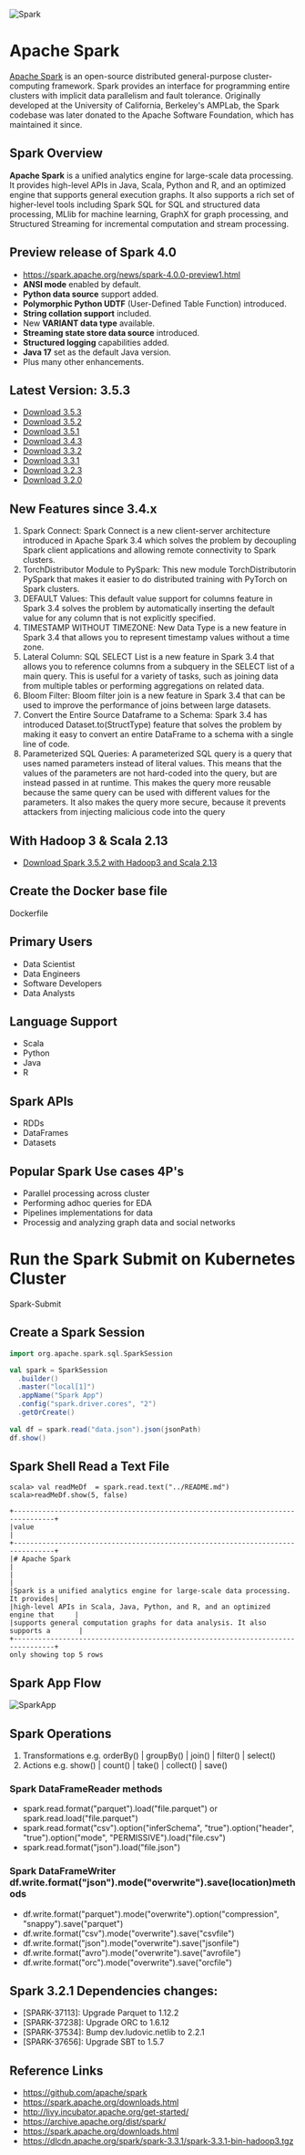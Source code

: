 ![Spark](./spark-logo-hd.png)

# Apache Spark
[Apache Spark](https://spark.apache.org/) is an open-source distributed general-purpose cluster-computing framework. Spark provides an interface for programming entire clusters with implicit data parallelism and fault tolerance. Originally developed at the University of California, Berkeley's AMPLab, the Spark codebase was later donated to the Apache Software Foundation, which has maintained it since.


## Spark Overview
**Apache Spark** is a unified analytics engine for large-scale data processing. It provides high-level APIs in Java, Scala, Python and R, and an optimized engine that supports general execution graphs. It also supports a rich set of higher-level tools including Spark SQL for SQL and structured data processing, MLlib for machine learning, GraphX for graph processing, and Structured Streaming for incremental computation and stream processing.

##  Preview release of Spark 4.0
- https://spark.apache.org/news/spark-4.0.0-preview1.html
- **ANSI mode** enabled by default.
- **Python data source** support added.
- **Polymorphic Python UDTF** (User-Defined Table Function) introduced.
- **String collation support** included.
- New **VARIANT data type** available.
- **Streaming state store data source** introduced.
- **Structured logging** capabilities added.
- **Java 17** set as the default Java version.
- Plus many other enhancements.
  
## Latest Version: 3.5.3
- [Download 3.5.3](https://www.apache.org/dyn/closer.lua/spark/spark-3.5.3/spark-3.5.3-bin-hadoop3.tgz)
- [Download 3.5.2](https://www.apache.org/dyn/closer.lua/spark/spark-3.5.2/spark-3.5.2-bin-hadoop3.tgz)
- [Download 3.5.1](https://www.apache.org/dyn/closer.lua/spark/spark-3.5.1/spark-3.5.1-bin-hadoop3.tgz)
- [Download 3.4.3](https://www.apache.org/dyn/closer.lua/spark/spark-3.4.3/spark-3.4.3-bin-hadoop3.tgz)
- [Download 3.3.2](https://www.apache.org/dyn/closer.lua/spark/spark-3.3.2/spark-3.3.2-bin-hadoop3.tgz)
- [Download 3.3.1](https://www.apache.org/dyn/closer.lua/spark/spark-3.3.1/spark-3.3.1-bin-hadoop3.tgz)
- [Download 3.2.3](https://www.apache.org/dyn/closer.lua/spark/spark-3.2.1/spark-3.2.3-bin-hadoop3.2.tgz)
- [Download 3.2.0](https://archive.apache.org/dist/spark/spark-3.2.0/spark-3.2.0-bin-hadoop2.7.tgz)

## New Features since 3.4.x 
1. Spark Connect: Spark Connect is a new client-server architecture introduced in Apache Spark 3.4 which solves the problem by decoupling Spark client applications and allowing remote connectivity to Spark clusters.
2. TorchDistributor Module to PySpark: This new module TorchDistributorin PySpark that makes it easier to do distributed training with PyTorch on Spark clusters.
3. DEFAULT Values: This default value support for columns feature in Spark 3.4 solves the problem by automatically inserting the default value for any column that is not explicitly specified.
4. TIMESTAMP WITHOUT TIMEZONE: New Data Type is a new feature in Spark 3.4 that allows you to represent timestamp values without a time zone.
5. Lateral Column: SQL SELECT List is a new feature in Spark 3.4 that allows you to reference columns from a subquery in the SELECT list of a main query. This is useful for a variety of tasks, such as joining data from multiple tables or performing aggregations on related data.
6. Bloom Filter: Bloom filter join is a new feature in Spark 3.4 that can be used to improve the performance of joins between large datasets.
7. Convert the Entire Source Dataframe to a Schema: Spark 3.4 has introduced Dataset.to(StructType) feature that solves the problem by making it easy to convert an entire DataFrame to a schema with a single line of code.
8. Parameterized SQL Queries: A parameterized SQL query is a query that uses named parameters instead of literal values. This means that the values of the parameters are not hard-coded into the query, but are instead passed in at runtime. This makes the query more reusable because the same query can be used with different values for the parameters. It also makes the query more secure, because it prevents attackers from injecting malicious code into the query

## With Hadoop 3 & Scala 2.13
- [Download Spark 3.5.2 with Hadoop3 and Scala 2.13](https://www.apache.org/dyn/closer.lua/spark/spark-3.5.2/spark-3.5.2-bin-hadoop3-scala2.13.tgz)

## Create the Docker base file 
Dockerfile

## Primary Users 
- Data Scientist 
- Data Engineers
- Software Developers
- Data Analysts

## Language Support
- Scala
- Python
- Java
- R


## Spark APIs
- RDDs
- DataFrames
- Datasets

## Popular Spark Use cases   4P's
- Parallel processing across cluster
- Performing adhoc queries for EDA
- Pipelines implementations for data 
- Processig and analyzing graph data and social networks 

# Run the Spark Submit on Kubernetes Cluster
Spark-Submit


## Create a Spark Session
```scala
import org.apache.spark.sql.SparkSession

val spark = SparkSession
  .builder()
  .master("local[1]")
  .appName("Spark App")
  .config("spark.driver.cores", "2")
  .getOrCreate()
  
val df = spark.read("data.json").json(jsonPath)
df.show()

```

## Spark Shell Read a Text File 
```
scala> val readMeDf  = spark.read.text("../README.md")
scala>readMeDf.show(5, false)
```
```
+--------------------------------------------------------------------------------+
|value                                                                           |
+--------------------------------------------------------------------------------+
|# Apache Spark                                                                  |
|                                                                                |
|Spark is a unified analytics engine for large-scale data processing. It provides|
|high-level APIs in Scala, Java, Python, and R, and an optimized engine that     |
|supports general computation graphs for data analysis. It also supports a       |
+--------------------------------------------------------------------------------+
only showing top 5 rows
```


## Spark App Flow 
![SparkApp](./SparkApp.png)


## Spark Operations
1) Transformations  e.g. orderBy() | groupBy() | join() | filter() | select() 
2) Actions  e.g. show() | count() | take()  | collect() | save() 


### Spark DataFrameReader methods
- spark.read.format("parquet").load("file.parquet")  or spark.read.load("file.parquet")
- spark.read.format("csv").option("inferSchema", "true").option("header", "true").option("mode", "PERMISSIVE").load("file.csv")
- spark.read.format("json").load("file.json")

### Spark DataFrameWriter df.write.format("json").mode("overwrite").save(location)methods
- df.write.format("parquet").mode("overwrite").option("compression", "snappy").save("parquet")
- df.write.format("csv").mode("overwrite").save("csvfile")
- df.write.format("json").mode("overwrite").save("jsonfile")
- df.write.format("avro").mode("overwrite").save("avrofile")
- df.write.format("orc").mode("overwrite").save("orcfile")


## Spark 3.2.1 Dependencies changes:
- [SPARK-37113]: Upgrade Parquet to 1.12.2
- [SPARK-37238]: Upgrade ORC to 1.6.12
- [SPARK-37534]: Bump dev.ludovic.netlib to 2.2.1
- [SPARK-37656]: Upgrade SBT to 1.5.7


## Reference Links
- https://github.com/apache/spark
- https://spark.apache.org/downloads.html
- http://livy.incubator.apache.org/get-started/
- https://archive.apache.org/dist/spark/
- https://spark.apache.org/downloads.html
- https://dlcdn.apache.org/spark/spark-3.3.1/spark-3.3.1-bin-hadoop3.tgz



